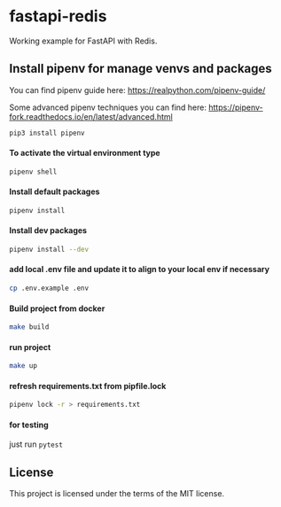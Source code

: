 # fastapi-redis
Working example for FastAPI with Redis.

## Install pipenv for manage venvs and packages

You can find pipenv guide here: https://realpython.com/pipenv-guide/

Some advanced pipenv techniques you can find here: https://pipenv-fork.readthedocs.io/en/latest/advanced.html
```bash
pip3 install pipenv
```
#### To activate the virtual environment type
```bash
pipenv shell
```
#### Install default packages
```bash
pipenv install
```
#### Install dev packages
```bash
pipenv install --dev
```
#### add local .env file and update it to align to your local env if necessary
```bash
cp .env.example .env
```
#### Build project from docker
```bash
make build
```

#### run project
```bash
make up
```

#### refresh requirements.txt from pipfile.lock
```bash
pipenv lock -r > requirements.txt
```

#### for testing
just run `pytest`

## License

This project is licensed under the terms of the MIT license.